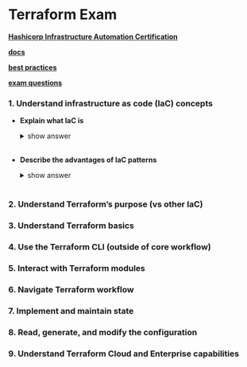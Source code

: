 # Terraform Exam

**[Hashicorp Infrastructure Automation Certification](https://www.hashicorp.com/certification/terraform-associate)**

**[docs](https://developer.hashicorp.com/terraform/docs)**

**[best practices](https://www.terraform-best-practices.com/)**

**[exam questions](https://medium.com/bb-tutorials-and-thoughts/250-practice-questions-for-terraform-associate-certification-7a3ccebe6a1a)**



### 1. Understand infrastructure as code (IaC) concepts <br>
- **Explain what IaC is**
  <details>
  <summary>show answer</summary><p>

  ```txt
  You write and execute the code to define, deploy, update, and destroy your infrastructure.
    ```
  </p></details><br>

- **Describe the advantages of IaC patterns**
  <details>
  <summary>show answer</summary>

  ```txt
  a. Automation
  We can bring up the servers with one script and scale up and down based on our load with the same script.
  b. Reusability of the code
  We can reuse the same code
  c. Versioning
  We can check it into version control and we get versioning. Now we can see an incremental history of who changed what, how is our infrastructure actually defined at any given point of time, and wehave this transparency of documentationIaC makes changes idempotent, consistent, repeatable, and predictable.
  ```
  </details><br>







### 2. Understand Terraform’s purpose (vs other IaC) <br>
### 3. Understand Terraform basics <br>
### 4. Use the Terraform CLI (outside of core workflow) <br>
### 5. Interact with Terraform modules <br>
### 6. Navigate Terraform workflow <br>
### 7. Implement and maintain state <br>
### 8. Read, generate, and modify the configuration <br>
### 9. Understand Terraform Cloud and Enterprise capabilities <br>

